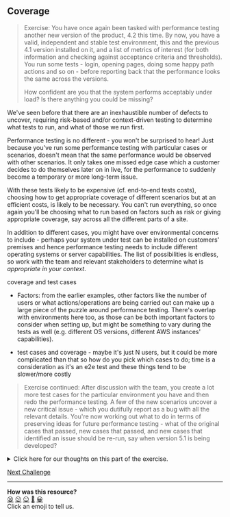 ## Coverage

> Exercise: You have once again been tasked with performance testing another new
> version of the product, 4.2 this time. By now, you have a valid, independent
> and stable test environment, this and the previous 4.1 version installed on
> it, and a list of metrics of interest (for both information and checking
> against acceptance criteria and thresholds). You run some tests - login,
> opening pages, doing some happy path actions and so on - before reporting back
> that the performance looks the same across the versions.
> 
> How confident are you that the system performs acceptably under load? Is there
> anything you could be missing?

We've seen before that there are an inexhaustible number of defects to uncover,
requiring risk-based and/or context-driven testing to determine what tests to
run, and what of those we run first.

Performance testing is no different - you won't be surprised to hear! Just
because you've run some performance testing with particular cases or scenarios,
doesn't mean that the same performance would be observed with other scenarios.
It only takes one missed edge case which a customer decides to do themselves
later on in live, for the performance to suddenly become a temporary or more
long-term issue.

With these tests likely to be expensive (cf. end-to-end tests costs), choosing
how to get appropriate coverage of different scenarios but at an efficient
costs, is likely to be necessary. You can't run everything, so once again you'll
be choosing what to run based on factors such as risk or giving appropriate
coverage, say across all the different parts of a site.

In addition to different cases, you might have over environmental concerns to
include - perhaps your system under test can be installed on customers' premises
and hence performance testing needs to include different operating systems or
server capabilities. The list of possibilities is endless, so work with the team
and relevant stakeholders to determine what is *appropriate in your context*.

<!-- OMITTED -->

coverage and test cases

* Factors: from the earlier examples, other factors like the number of users or
  what actions/operations are being carried out can make up a large piece of the
  puzzle around performance testing. There's overlap with environments here too,
  as those can be both important factors to consider when setting up, but might
  be something to vary during the tests as well (e.g. different OS versions,
  different AWS instances' capabilities).

* test cases and coverage - maybe it's just N users, but it could be more
  complicated than that so how do you pick which cases to do; time is a
  consideration as it's an e2e test and these things tend to be slower/more
  costly

> Exercise continued: After discussion with the team, you create a lot more test
> cases for the particular environment you have and then redo the performance
> testing. A few of the new scenarios uncover a new critical issue - which you
> dutifully report as a bug with all the relevant details. You're now working
> out what to do in terms of preserving ideas for future performance testing -
> what of the original cases that passed, new cases that passed, and new cases
> that identified an issue should be re-run, say when version 5.1 is being
> developed?

<details>
  <summary>Click here for our thoughts on this part of the exercise.</summary>

Given some of the new cases did uncover something critical, you are likely to
want ongoing coverage to make sure that eventual fix for the bug you raised
doesn't regress at some point later on.

Whether the other new cases which didn't find anything are worth including or
not, really depends on your particular situation. At this point, peer reviews
with other testers and the team might be advisable if an appropriate way forward
isn't clear, so there's some visibility of the work, some agreement and shared
ownership of the end decision that's taken.

If you're wondering about the fact that a *lot* more cases were added, we might
be concerned about that as well. It might be that it was appropriate in that
situation to *defocus* the test efforts in order to help generate some new
ideas, but that now with a wealth of those new ideas, it would be worth
*focusing* in again on those that are worth preserving for future runs.
</details>

[Next Challenge](07_using_the_information.md)

<!-- BEGIN GENERATED SECTION DO NOT EDIT -->

---

**How was this resource?**  
[😫](https://airtable.com/shrUJ3t7KLMqVRFKR?prefill_Repository=makersacademy%2Fextending-testing&prefill_File=phase7%2F06_coverage.md&prefill_Sentiment=😫) [😕](https://airtable.com/shrUJ3t7KLMqVRFKR?prefill_Repository=makersacademy%2Fextending-testing&prefill_File=phase7%2F06_coverage.md&prefill_Sentiment=😕) [😐](https://airtable.com/shrUJ3t7KLMqVRFKR?prefill_Repository=makersacademy%2Fextending-testing&prefill_File=phase7%2F06_coverage.md&prefill_Sentiment=😐) [🙂](https://airtable.com/shrUJ3t7KLMqVRFKR?prefill_Repository=makersacademy%2Fextending-testing&prefill_File=phase7%2F06_coverage.md&prefill_Sentiment=🙂) [😀](https://airtable.com/shrUJ3t7KLMqVRFKR?prefill_Repository=makersacademy%2Fextending-testing&prefill_File=phase7%2F06_coverage.md&prefill_Sentiment=😀)  
Click an emoji to tell us.

<!-- END GENERATED SECTION DO NOT EDIT -->
